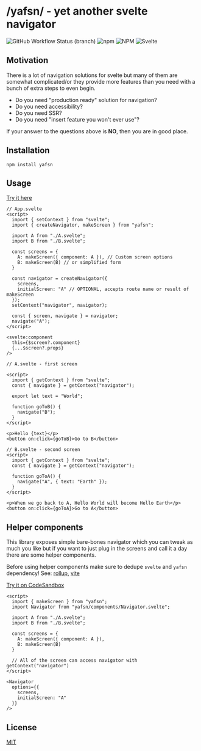 # /yafsn/ - yet another svelte navigator

![GitHub Workflow Status (branch)](https://img.shields.io/github/workflow/status/jkbz64/yafsn/Build%20package/master)
![npm](https://img.shields.io/npm/v/yafsn)
![NPM](https://img.shields.io/npm/l/yafsn)
![Svelte](https://img.shields.io/badge/svelte-3.x-yellow)

## Motivation

There is a lot of navigation solutions for svelte but many of them are somewhat complicated/or they provide more features than you need with a bunch of extra steps to even begin.

- Do you need "production ready" solution for navigation?
- Do you need accessibility?
- Do you need SSR?
- Do you need "insert feature you won't ever use"?

If your answer to the questions above is **NO**, then you are in good place.

## Installation

`npm install yafsn`

## Usage

[Try it here](https://svelte.dev/repl/3f2688bad42e4263831ac7604b4f919f?version=3.44.0)

```svelte
// App.svelte
<script>
  import { setContext } from "svelte";
  import { createNavigator, makeScreen } from "yafsn";

  import A from "./A.svelte";
  import B from "./B.svelte";

  const screens = {
    A: makeScreen({ component: A }), // Custom screen options
    B: makeScreen(B) // or simplified form
  }

  const navigator = createNavigator({
    screens,
    initialScreen: "A" // OPTIONAL, accepts route name or result of makeScreen
  });
  setContext("navigator", navigator);

  const { screen, navigate } = navigator;
  navigate("A");
</script>

<svelte:component
  this={$screen?.component}
  {...$screen?.props}
/>
```

```svelte
// A.svelte - first screen

<script>
  import { getContext } from "svelte";
  const { navigate } = getContext("navigator");

  export let text = "World";

  function goToB() {
    navigate("B");
  }
</script>

<p>Hello {text}</p>
<button on:click={goToB}>Go to B</button>
```

```svelte
// B.svelte - second screen
<script>
  import { getContext } from "svelte";
  const { navigate } = getContext("navigator");

  function goToA() {
    navigate("A", { text: "Earth" });
  }
</script>

<p>When we go back to A, Hello World will become Hello Earth</p>
<button on:click={goToA}>Go to A</button>
```

## Helper components

This library exposes simple bare-bones navigator which you can tweak as much you like but if you want to just plug in the screens and call it a day there are some helper components.

Before using helper components make sure to dedupe `svelte` and `yafsn` dependency!
See:
[rollup](https://github.com/rollup/plugins/tree/master/packages/node-resolve#dedupe),
[vite](https://vitejs.dev/config/#resolve-dedupe)

[Try it on CodeSandbox](https://codesandbox.io/s/yafsn-helper-components-p9wtd?file=/App.svelte)

```svelte
<script>
  import { makeScreen } from "yafsn";
  import Navigator from "yafsn/components/Navigator.svelte";

  import A from "./A.svelte";
  import B from "./B.svelte";

  const screens = {
    A: makeScreen({ component: A }),
    B: makeScreen(B)
  }

  // All of the screen can access navigator with getContext("navigator")
</script>

<Navigator
  options={{
    screens,
    initialScreen: "A"
  }}
/>

```

## License

[MIT](./LICENSE)
